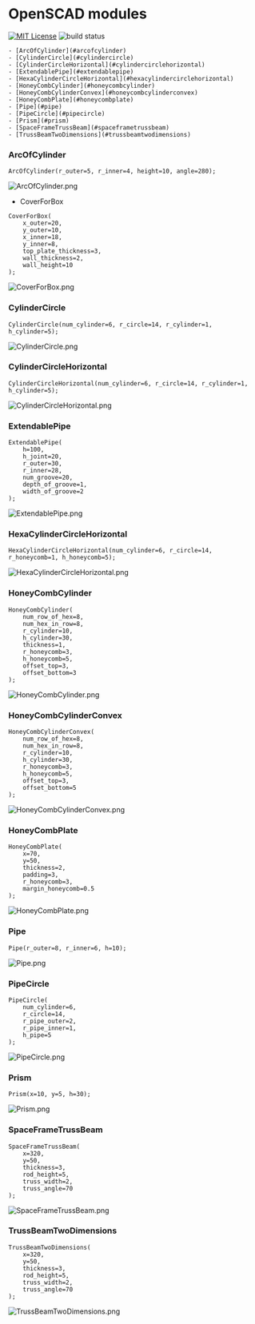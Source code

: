 # OpenSCAD modules

[![MIT License](http://img.shields.io/badge/license-MIT-blue.svg?style=flat)](https://github.com/Drunkar/openscad_modules/blob/master/LICENSE.txt)
![build status](https://circleci.com/gh/Drunkar/openscad_modules.svg?style=shield&circle-token=479a14ac21de4b994b8f90dee2d97d85964884c1)

<!-- TOC depthFrom:2 depthTo:6 withLinks:1 updateOnSave:1 orderedList:0 -->

	- [ArcOfCylinder](#arcofcylinder)
	- [CylinderCircle](#cylindercircle)
	- [CylinderCircleHorizontal](#cylindercirclehorizontal)
	- [ExtendablePipe](#extendablepipe)
	- [HexaCylinderCircleHorizontal](#hexacylindercirclehorizontal)
	- [HoneyCombCylinder](#honeycombcylinder)
	- [HoneyCombCylinderConvex](#honeycombcylinderconvex)
	- [HoneyCombPlate](#honeycombplate)
	- [Pipe](#pipe)
	- [PipeCircle](#pipecircle)
	- [Prism](#prism)
	- [SpaceFrameTrussBeam](#spaceframetrussbeam)
	- [TrussBeamTwoDimensions](#trussbeamtwodimensions)

<!-- /TOC -->


### ArcOfCylinder

```
ArcOfCylinder(r_outer=5, r_inner=4, height=10, angle=280);
```

![ArcOfCylinder.png](https://github.com/Drunkar/openscad_modules/blob/images/ArcOfCylinder.png)


* CoverForBox

```
CoverForBox(
    x_outer=20,
    y_outer=10,
    x_inner=18,
    y_inner=8,
    top_plate_thickness=3,
    wall_thickness=2,
    wall_height=10
);
```

![CoverForBox.png](https://github.com/Drunkar/openscad_modules/blob/images/CoverForBox.png)


### CylinderCircle

```
CylinderCircle(num_cylinder=6, r_circle=14, r_cylinder=1, h_cylinder=5);
```

![CylinderCircle.png](https://github.com/Drunkar/openscad_modules/blob/images/CylinderCircle.png)


### CylinderCircleHorizontal

```
CylinderCircleHorizontal(num_cylinder=6, r_circle=14, r_cylinder=1, h_cylinder=5);
```

![CylinderCircleHorizontal.png](https://github.com/Drunkar/openscad_modules/blob/images/CylinderCircleHorizontal.png)


### ExtendablePipe

```
ExtendablePipe(
    h=100,
    h_joint=20,
    r_outer=30,
    r_inner=28,
    num_groove=20,
    depth_of_groove=1,
    width_of_groove=2
);
```

![ExtendablePipe.png](https://github.com/Drunkar/openscad_modules/blob/images/ExtendablePipe.png)


### HexaCylinderCircleHorizontal

```
HexaCylinderCircleHorizontal(num_cylinder=6, r_circle=14, r_honeycomb=1, h_honeycomb=5);
```

![HexaCylinderCircleHorizontal.png](https://github.com/Drunkar/openscad_modules/blob/images/HexaCylinderCircleHorizontal.png)


### HoneyCombCylinder

```
HoneyCombCylinder(
    num_row_of_hex=8,
    num_hex_in_row=8,
    r_cylinder=10,
    h_cylinder=30,
    thickness=1,
    r_honeycomb=3,
    h_honeycomb=5,
    offset_top=3,
    offset_bottom=3
);
```

![HoneyCombCylinder.png](https://github.com/Drunkar/openscad_modules/blob/images/HoneyCombCylinder.png)


### HoneyCombCylinderConvex

```
HoneyCombCylinderConvex(
    num_row_of_hex=8,
    num_hex_in_row=8,
    r_cylinder=10,
    h_cylinder=30,
    r_honeycomb=3,
    h_honeycomb=5,
    offset_top=3,
    offset_bottom=5
);
```

![HoneyCombCylinderConvex.png](https://github.com/Drunkar/openscad_modules/blob/images/HoneyCombCylinderConvex.png)


### HoneyCombPlate

```
HoneyCombPlate(
    x=70,
    y=50,
    thickness=2,
    padding=3,
    r_honeycomb=3,
    margin_honeycomb=0.5
);
```

![HoneyCombPlate.png](https://github.com/Drunkar/openscad_modules/blob/images/HoneyCombPlate.png)


### Pipe

```
Pipe(r_outer=8, r_inner=6, h=10);
```

![Pipe.png](https://github.com/Drunkar/openscad_modules/blob/images/Pipe.png)


### PipeCircle

```
PipeCircle(
    num_cylinder=6,
    r_circle=14,
    r_pipe_outer=2,
    r_pipe_inner=1,
    h_pipe=5
);
```

![PipeCircle.png](https://github.com/Drunkar/openscad_modules/blob/images/PipeCircle.png)


### Prism

```
Prism(x=10, y=5, h=30);
```

![Prism.png](https://github.com/Drunkar/openscad_modules/blob/images/Prism.png)


### SpaceFrameTrussBeam

```
SpaceFrameTrussBeam(
    x=320,
    y=50,
    thickness=3,
    rod_height=5,
    truss_width=2,
    truss_angle=70
);
```

![SpaceFrameTrussBeam.png](https://github.com/Drunkar/openscad_modules/blob/images/SpaceFrameTrussBeam.png)


### TrussBeamTwoDimensions

```
TrussBeamTwoDimensions(
    x=320,
    y=50,
    thickness=3,
    rod_height=5,
    truss_width=2,
    truss_angle=70
);
```

![TrussBeamTwoDimensions.png](https://github.com/Drunkar/openscad_modules/blob/images/TrussBeamTwoDimensions.png)
